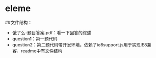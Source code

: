 # eleme
##文件结构：
+ 饿了么-题目答案.pdf：看一下回答的综述
+ question1：第一题代码
+ question2：第二题代码带开发环境，依赖了ie8support.js用于实现IE8兼容，readme中有文件结构
